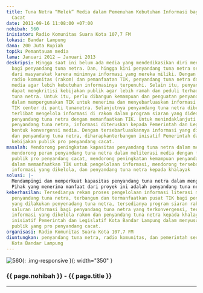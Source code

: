 ```yaml
---
title: Tuna Netra “Melek” Media dalam Pemenuhan Kebutuhan Informasi bagi Penyandang
  Cacat
date: 2011-09-16 11:08:00 +07:00
nohibah: 560
inisiator: Radio Komunitas Suara Kota 107,7 FM
lokasi: Bandar Lampung
dana: 200 Juta Rupiah
topik: Pemantauan media
lama: Januari 2012 – Januari 2013
deskripsi: Hingga saat ini belum ada media yang mendedikasikan diri menyediakan informasi
  bagi penyandang tuna netra. Dan, hingga kini penyandang tuna netra seperti terasing
  dari masyarakat karena minimnya informasi yang mereka miliki. Dengan keberadaan
  radio komunitas (rakom) dan pemanfaatan TIK, penyandang tuna netra dapat mengawasi
  media agar lebih kebutuhan informasinya terpenuhi. Selain itu, penyandang tuna netra
  dapat mengkritisi kebijakan publik agar lebih ramah dan peduli terhadap penyandang
  tuna netra. Untuk itu, perlu dibangun kemampuan dan penguatan penyandang tuna netra
  dalam mempergunakan TIK untuk menerima dan menyebarluaskan informasi dalam bentuk
  TIK center di panti tunanetra. Selanjutnya penyandang tuna netra diberikan kesempatan
  terlibat mengelola informasi di rakom dalam program siaran yang didedikasikan untuk
  penyandang tuna netra dengan memanfaatkan TIK. Untuk menindaklanjuti kebutuhan informasi
  penyandang tuna netra, informasi diteruskan kepada Pemerintah dan Legislatif dalam
  bentuk konvergensi media. Dengan tersebarluaskannya informasi yang dikelola rakom
  dan penyandang tuna netra, diharapkanterbangun inisatif Pemerintah dalam merumuskan
  kebijakan publik pro penyandang cacat.
masalah: Mendorong peningkatan kapasitas penyandang tuna netra dalam mengelola informasi,
  mendorong peran penyandang tuna netra dalam meliterasi media dengan fokus kebijakan
  publik pro penyandang cacat, mendorong peningkatan kemampuan penyandang tuna netra
  dalam memanfaatkan TIK untuk pengelolaan informasi, mendorong tersebarluaskannya
  informasi yang dikelola, dan penyandang tuna netra kepada khalayak
solusi: |-
  Mendampingi dan memperkuat kapasitas penyandang tuna netra dalam mengelola informasi dan meliterasi media, memproduksi informasi yang dapat dikonsumsi penyandang tuna netra, menyediakan sarana dan prasarana pusat TIK yang ramah, meyandang tuna netra untuk mengelola informasi, dan mengkonvergensikan dan menyebarluaskan informasi yang dikelola penyandang tuna netra kepada klayak.
  Pihak yang menerima manfaat dari proyek ini adalah penyandang tuna netra, radio komunitas, dan pemerintah serta legislatif Kota Bandar Lampung.
keberhasilan: Tersedianya rekam proses pengelolaan informasi literasi media yang dilakukan
  penyandang tuna netra, terbangun dan termanfaatkan pusat TIK bagi pengelolaan informasi
  yang dilakukan penyenadang tuna netra, tersedianya program siaran rakom sebagai
  saluran informasi bagi penyandang tuna netra yang terkonvergensi, tersebarluaskannya
  informasi yang dikelola rakom dan penyandang tuna netra kepada khalayak, dan terbangunnya
  inisiatif Pemerintah dan Legislatif Kota Bandar Lampung dalam menyusun kebijakan
  publik yang pro penyandang cacat.
organisasi: Radio Komunitas Suara Kota 107,7 FM
diuntungkan: penyandang tuna netra, radio komunitas, dan pemerintah serta legislatif
  Kota Bandar Lampung
---
```


![560](/static/img/hibahcmb/560.png){: .img-responsive }{: width="350" }

### {{ page.nohibah }} - {{ page.title }}

---
